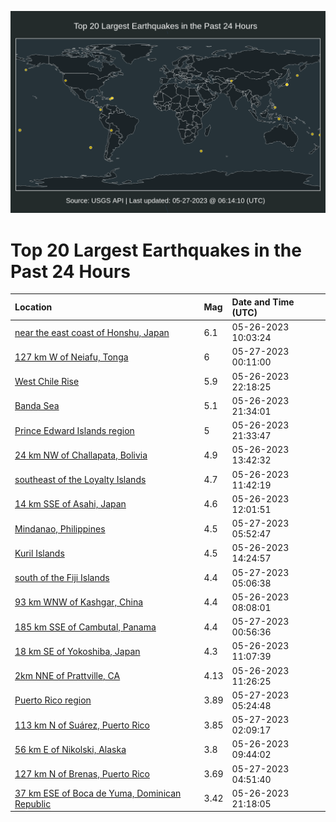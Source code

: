 ![Map](./map.png)

# Top 20 Largest Earthquakes in the Past 24 Hours

| Location | Mag | Date and Time (UTC) |
|:---|:---|:---|
| [near the east coast of Honshu, Japan](https://earthquake.usgs.gov/earthquakes/eventpage/us7000k46f) | 6.1 | 05-26-2023 10:03:24 |
| [127 km W of Neiafu, Tonga](https://earthquake.usgs.gov/earthquakes/eventpage/us7000k4dc) | 6 | 05-27-2023 00:11:00 |
| [West Chile Rise](https://earthquake.usgs.gov/earthquakes/eventpage/us7000k4cr) | 5.9 | 05-26-2023 22:18:25 |
| [Banda Sea](https://earthquake.usgs.gov/earthquakes/eventpage/us7000k4cm) | 5.1 | 05-26-2023 21:34:01 |
| [Prince Edward Islands region](https://earthquake.usgs.gov/earthquakes/eventpage/us7000k4cn) | 5 | 05-26-2023 21:33:47 |
| [24 km NW of Challapata, Bolivia](https://earthquake.usgs.gov/earthquakes/eventpage/us7000k47a) | 4.9 | 05-26-2023 13:42:32 |
| [southeast of the Loyalty Islands](https://earthquake.usgs.gov/earthquakes/eventpage/us7000k46r) | 4.7 | 05-26-2023 11:42:19 |
| [14 km SSE of Asahi, Japan](https://earthquake.usgs.gov/earthquakes/eventpage/us7000k46v) | 4.6 | 05-26-2023 12:01:51 |
| [Mindanao, Philippines](https://earthquake.usgs.gov/earthquakes/eventpage/us7000k4ex) | 4.5 | 05-27-2023 05:52:47 |
| [Kuril Islands](https://earthquake.usgs.gov/earthquakes/eventpage/us7000k496) | 4.5 | 05-26-2023 14:24:57 |
| [south of the Fiji Islands](https://earthquake.usgs.gov/earthquakes/eventpage/us7000k4es) | 4.4 | 05-27-2023 05:06:38 |
| [93 km WNW of Kashgar, China](https://earthquake.usgs.gov/earthquakes/eventpage/us7000k466) | 4.4 | 05-26-2023 08:08:01 |
| [185 km SSE of Cambutal, Panama](https://earthquake.usgs.gov/earthquakes/eventpage/us7000k4dp) | 4.4 | 05-27-2023 00:56:36 |
| [18 km SE of Yokoshiba, Japan](https://earthquake.usgs.gov/earthquakes/eventpage/us7000k46j) | 4.3 | 05-26-2023 11:07:39 |
| [2km NNE of Prattville, CA](https://earthquake.usgs.gov/earthquakes/eventpage/nc73890170) | 4.13 | 05-26-2023 11:26:25 |
| [Puerto Rico region](https://earthquake.usgs.gov/earthquakes/eventpage/pr2023147002) | 3.89 | 05-27-2023 05:24:48 |
| [113 km N of Suárez, Puerto Rico](https://earthquake.usgs.gov/earthquakes/eventpage/pr2023147000) | 3.85 | 05-27-2023 02:09:17 |
| [56 km E of Nikolski, Alaska](https://earthquake.usgs.gov/earthquakes/eventpage/ak0236pm30bt) | 3.8 | 05-26-2023 09:44:02 |
| [127 km N of Brenas, Puerto Rico](https://earthquake.usgs.gov/earthquakes/eventpage/pr2023147001) | 3.69 | 05-27-2023 04:51:40 |
| [37 km ESE of Boca de Yuma, Dominican Republic](https://earthquake.usgs.gov/earthquakes/eventpage/pr71411103) | 3.42 | 05-26-2023 21:18:05 |
